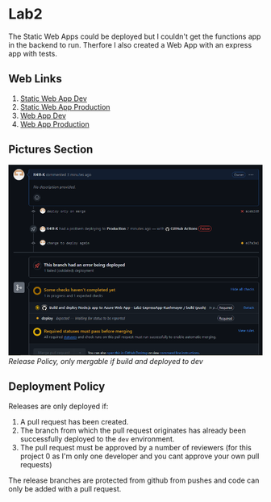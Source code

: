 # Lab2

The Static Web Apps could be deployed but I couldn't get the functions app in the backend to run.
Therfore I also created a Web App with an express app with tests. 

## Web Links
1. [Static Web App Dev](https://black-grass-028e00e03.5.azurestaticapps.net/)
2. [Static Web App Production](https://salmon-grass-09729c803-10.westeurope.5.azurestaticapps.net/)
3. [Web App Dev](https://lab2-expressapp-kuehmayer-agegava9ftc9g5ez.westeurope-01.azurewebsites.net/)
4. [Web App Production](https://lab2-expressapp-kuehmayer-production-gqgzbfh7hadcbhge.germanywestcentral-01.azurewebsites.net/)



## Pictures Section

![Release Policy](./ReleaseWorkflow.png)
*Release Policy, only mergable if build and deployed to dev*

## Deployment Policy

Releases are only deployed if:
1. A pull request has been created.
2. The branch from which the pull request originates has already been successfully deployed to the `dev` environment.
3. The pull request must be approved by a number of reviewers (for this project 0 as I'm only one developer and you cant approve your own pull requests)

The release branches are protected from github from pushes and code can only be added with a pull request.